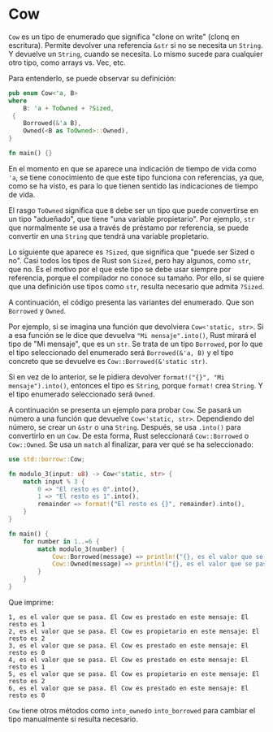 # Cow

`Cow` es un tipo de enumerado que significa "clone on write" (clonq en escritura). Permite devolver una referencia `&str` si no se necesita un `String`. Y devuelve un `String`, cuando se necesita. Lo mismo sucede para cualquier otro tipo, como arrays vs. Vec, etc.

Para entenderlo, se puede observar su definición:

```rust
pub enum Cow<'a, B>
where
    B: 'a + ToOwned + ?Sized,
 {
    Borrowed(&'a B),
    Owned(<B as ToOwned>::Owned),
}

fn main() {}
```

En el momento en que se aparece una indicación de tiempo de vida como `'a`, se tiene conocimiento de que este tipo funciona con referencias, ya que, como se ha visto, es para lo que tienen sentido las indicaciones de tiempo de vida.

El rasgo `ToOwned` significa que `B` debe ser un tipo que puede convertirse en un tipo "adueñado", que tiene "una variable propietario". Por ejemplo, `str` que normalmente se usa a través de préstamo por referencia, se puede convertir en una `String` que tendrá una variable propietario.

Lo siguiente que aparece es `?Sized`, que significa que "puede ser Sized o no". Casi todos los tipos de Rust son `Sized`, pero hay algunos, como `str`, que no. Es el motivo por el que este tipo se debe usar siempre por referencia, porque el compilador no conoce su tamaño. Por ello, si se quiere que una definición use tipos como `str`, resulta necesario que admita `?Sized`.

A continuación, el código presenta las variantes del enumerado. Que son `Borrowed` y `Owned`.

Por ejemplo, si se imagina una función que devolviera `Cow<'static, str>`. Si a esa función se le dice que devuelva `"Mi mensaje".into()`, Rust mirará el tipo de "Mi mensaje", que es un `str`. Se trata de un tipo `Borrowed`, por lo que el tipo seleccionado del enumerado será `Borrowed(&'a, B)` y el tipo concreto que se devuelve es `Cow::Borrowed(&'static str)`.

Si en vez de lo anterior, se le pidiera devolver `format!("{}", "Mi mensaje").into()`, entonces el tipo es `String`, porque `format!` crea `String`. Y el tipo enumerado seleccionado será `Owned`.

A continuación se presenta un ejemplo para probar `Cow`. Se pasará un número a una función que devuelve `Cow<'static, str>`. Dependiendo del número, se crear un `&str` o una `String`. Después, se usa `.into()` para convertirlo en un `Cow`. De esta forma, Rust seleccionará `Cow::Borrowed` o `Cow::Owned`. Se usa un `match` al finalizar, para ver qué se ha seleccionado:

```rust
use std::borrow::Cow;

fn modulo_3(input: u8) -> Cow<'static, str> {
    match input % 3 {
        0 => "El resto es 0".into(),
        1 => "El resto es 1".into(),
        remainder => format!("El resto es {}", remainder).into(),
    }
}

fn main() {
    for number in 1..=6 {
        match modulo_3(number) {
            Cow::Borrowed(message) => println!("{}, es el valor que se pasa. El Cow es prestado en este mensaje: {}", number, message),
            Cow::Owned(message) => println!("{}, es el valor que se pasa. El Cow es propietario en este mensaje: {}", number, message),
        }
    }
}
```

Que imprime:

```text
1, es el valor que se pasa. El Cow es prestado en este mensaje: El resto es 1
2, es el valor que se pasa. El Cow es propietario en este mensaje: El resto es 2
3, es el valor que se pasa. El Cow es prestado en este mensaje: El resto es 0
4, es el valor que se pasa. El Cow es prestado en este mensaje: El resto es 1
5, es el valor que se pasa. El Cow es propietario en este mensaje: El resto es 2
6, es el valor que se pasa. El Cow es prestado en este mensaje: El resto es 0
```

`Cow` tiene otros métodos como `into_owned`o `into_borrowed` para cambiar el tipo manualmente si resulta necesario.
